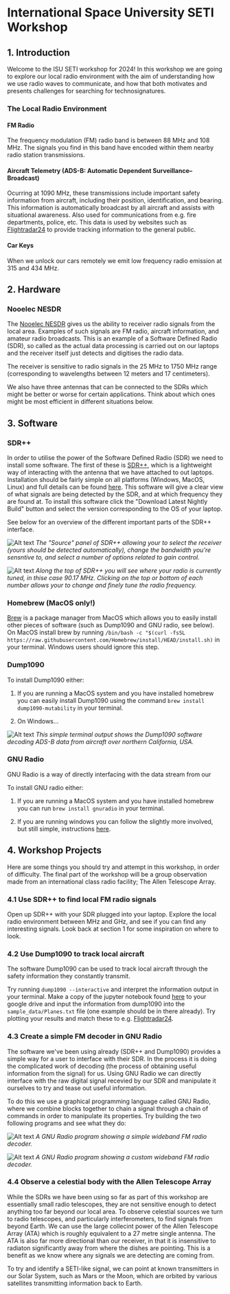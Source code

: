 # International Space University SETI Workshop

## 1. Introduction

Welcome to the ISU SETI workshop for 2024! In this workshop we are going to explore our local radio environment with the aim of understanding how we use radio waves to communicate, and how that both motivates and presents challenges for searching for technosignatures.

### The Local Radio Environment

#### FM Radio

The frequency modulation (FM) radio band is between 88 MHz and 108 MHz. The signals you find in this band have encoded within them nearby radio station transmissions.

#### Aircraft Telemetry (ADS-B: Automatic Dependent Surveillance–Broadcast)

Ocurring at 1090 MHz, these transmissions include important safety information from aircraft, including their position, identification, and bearing. This information is automatically broadcast by all aircraft and assists with situational awareness. Also used for communications from e.g. fire departments, police, etc. This data is used by websites such as [Flightradar24](https://www.flightradar24.com/) to provide tracking information to the general public.

#### Car Keys

When we unlock our cars remotely we emit low frequency radio emission at 315 and 434 MHz.

## 2. Hardware

### Nooelec NESDR

The [Nooelec NESDR](https://www.nooelec.com/store/sdr/sdr-receivers/nesdr-mini-plus.html) gives us the ability to receiver radio signals from the local area. Examples of such signals are FM radio, aircraft information, and  amateur radio broadcasts. This is an example of a Software Defined Radio (SDR), so called as the actual data processing is carried out on our laptops and the receiver itself just detects and digitises the radio data.

The receiver is sensitive to radio signals in the 25 MHz to 1750 MHz range (corresponding to wavelengths between 12 meters and 17 centimeters).

We also have three antennas that can be connected to the SDRs which might be better or worse for certain applications. Think about which ones might be most efficient in different situations below.

## 3. Software

### SDR++

In order to utilise the power of the Software Defined Radio (SDR) we need to install some software. The first of these is [SDR++](https://www.sdrpp.org/), which is a lightweight way of interacting with the antenna that we have attached to out laptops. Installation should be fairly simple on all platforms (Windows, MacOS, Linux) and full details can be found [here](https://www.sdrpp.org/manual.pdf). This software will give a clear view of what signals are being detected by the SDR, and at which frequency they are found at. To install this software click the "Download Latest Nightly Build" button and select the version corresponding to the OS of your laptop.

See below for an overview of the different important parts of the SDR++ interface.

![Alt text](Tutorial_Images/SDR++_SOURCE.png "SDR++ Source")
*The "Source" panel of SDR++ allowing your to select the receiver (yours should be detected automatically), change the bandwidth you're sensntive to, and select a number of options related to gain control.*

![Alt text](Tutorial_Images/SDR++_FREQUENCY_SELECTION.png "SDR++ Source")
*Along the top of SDR++ you will see where your radio is currently tuned, in thise case 90.17 MHz. Clicking on the top or bottom of each number allows your to change and finely tune the radio frequency.*


### Homebrew (MacOS only!)

[Brew](https://brew.sh/) is a package manager from MacOS which allows you to easily install other pieces of software (such as Dump1090 and GNU radio, see below). On MacOS install brew by running `/bin/bash -c "$(curl -fsSL https://raw.githubusercontent.com/Homebrew/install/HEAD/install.sh)` in your terminal. Windows users should ignore this step.

### Dump1090

To install Dump1090 either:

1. If you are running a MacOS system and you have installed homebrew you can easily install Dump1090 using the command `brew install dump1090-mutability` in your terminal.

2. On Windows...

![Alt text](Tutorial_Images/Dump1090_TERMINAL.png "SDR++ Source")
*This simple terminal output shows the Dump1090 software decoding ADS-B data from aircraft over northern California, USA.*

### GNU Radio

GNU Radio is a way of directly interfacing with the data stream from our 

To install GNU radio either:

1. If you are running a MacOS system and you have installed homebrew you can run `brew install gnuradio` in your terminal.

2. If you are running windows you can follow the slightly more involved, but still simple, instructions [here](https://wiki.gnuradio.org/index.php/InstallingGR).

## 4. Workshop Projects

Here are some things you should try and attempt in this workshop, in order of difficulty. The final part of the workshop will be a group observation made from an international class radio facility; The Allen Telescope Array.

### 4.1 Use SDR++ to find local FM radio signals

Open up SDR++ with your SDR plugged into your laptop. Explore the local radio environment between MHz and GHz, and see if you can find any interesting signals. Look back at section 1 for some inspiration on where to look.

### 4.2 Use Dump1090 to track local aircraft

The software Dump1090 can be used to track local aircraft through the safety information they constantly transmit.

Try running `dump1090 --interactive` and interpret the information output in your terminal. Make a copy of the jupyter notebook found [here](https://colab.research.google.com/drive/116FjxkFM0DM4YF40ccY2Rg2osWVKWxAD?usp=sharing) to your google drive and input the information from dump1090 into the `sample_data/Planes.txt` file (one example should be in there already). Try plotting your results and match these to e.g. [Flightradar24](https://www.flightradar24.com/).

### 4.3 Create a simple FM decoder in GNU Radio

The software we've been using already (SDR++ and Dump1090) provides a simple way for a user to interface with their SDR. In the process it is doing the complicated work of decoding (the process of obtaining useful information from the signal) for us. Using GNU Radio we can directly interface with the raw digital signal recevied by our SDR and manipulate it ourselves to try and tease out useful information.

To do this we use a graphical programming language called GNU Radio, where we combine blocks together to chain a signal through a chain of commands in order to manipulate its properties. Try building the two following programs and see what they do:

![Alt text](Tutorial_Images/SDR_example1.png "Recreating SDR++")
*A GNU Radio program showing a simple wideband FM radio decoder.*

![Alt text](Tutorial_Images/SDR_example2.png "Recreating SDR++")
*A GNU Radio program showing a custom wideband FM radio decoder.*

### 4.4 Observe a celestial body with the Allen Telescope Array

While the SDRs we have been using so far as part of this workshop are essentially small radio telescopes, they are not sensitive enough to detect anything too far beyond our local area. To observe celestial sources we turn to radio telescopes, and particularly interferometers, to find signals from beyond Earth. We can use the large collecint power of the Allen Telescope Array (ATA) which is roughly equivalent to a 27 metre single antenna. The ATA is also far more directional than our receiver, in that it is insensitive to radiaton significantly away from where the dishes are pointing. This is a benefit as we know where any signals we are detecting are coming from.

To try and identify a SETI-like signal, we can point at known transmitters in our Solar System, such as Mars or the Moon, which are orbited by various satellites transmitting information back to Earth.








